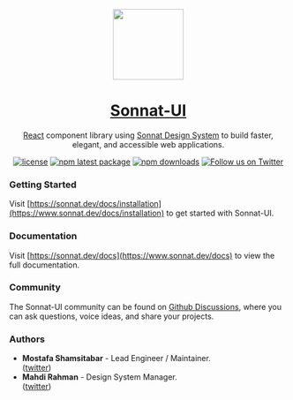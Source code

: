 <div align="center">
  <a href="https://www.sonnat.dev">
    <img src="https://sonnat.design/static/media/sonnat-logo-fill.svg" height="128">
    <h1 align="center">Sonnat-UI</h1>
  </a>
</div>

<div align="center">

[React](https://reactjs.org/) component library using [Sonnat Design System](https://sonnat.design) to build faster, elegant, and accessible web applications.

[![license](https://img.shields.io/github/license/sonnat/sonnat-ui?color=EA475B&style=for-the-badge)](https://github.com/sonnat/sonnat-ui/blob/main/LICENSE)
[![npm latest package](https://img.shields.io/npm/v/@sonnat/ui?color=EA475B&style=for-the-badge)](https://www.npmjs.com/package/@sonnat/ui)
[![npm downloads](https://img.shields.io/npm/dm/@sonnat/ui?color=EA475B&style=for-the-badge)](https://www.npmjs.com/package/@sonnat/ui)
[![Follow us on Twitter](https://img.shields.io/twitter/follow/sonnatdesign?color=EA475B&label=follow%20us%20on%20twitter&style=for-the-badge)](https://twitter.com/sonnatdesign)

</div>

### Getting Started

Visit [https://sonnat.dev/docs/installation](https://www.sonnat.dev/docs/installation) to get started with Sonnat-UI.

### Documentation

Visit [https://sonnat.dev/docs](https://www.sonnat.dev/docs) to view the full documentation.

### Community

The Sonnat-UI community can be found on [Github Discussions](https://github.com/sonnat/sonnat-ui/discussions), where you can ask questions, voice ideas, and share your projects.

### Authors

- **Mostafa Shamsitabar** - Lead Engineer / Maintainer.<br/>([twitter](https://twitter.com/mimshins))
- **Mahdi Rahman** - Design System Manager.<br/>([twitter](https://twitter.com/bblndtctv))
